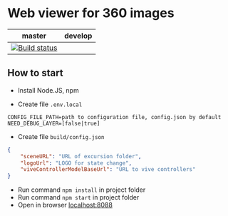 # Web viewer for 360 images
|master|develop|
---|---
|[![Build status](https://dev.azure.com/rtuitlab/ITLab/_apis/build/status/Excursion360-master)](https://dev.azure.com/rtuitlab/ITLab/_build/latest?definitionId=31)|

## How to start

* Install Node.JS, npm

* Create file ```.env.local```
```env
CONFIG_FILE_PATH=path to configuration file, config.json by default
NEED_DEBUG_LAYER=[false|true]
```
* Create file ```build/config.json```
```json
{
    "sceneURL": "URL of excursion folder",
    "logoUrl": "LOGO for state change",
    "viveControllerModelBaseUrl": "URL to vive controllers"
}
```
* Run command ```npm install``` in project folder
* Run command ```npm start``` in project folder
* Open in browser [localhost:8088](http://localhost:8088/)
